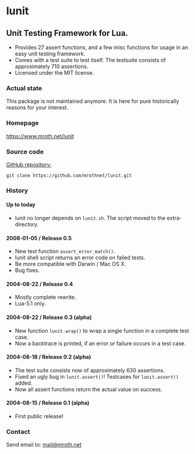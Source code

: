 # lunit

## Unit Testing Framework for Lua.

* Provides 27 assert functions, and a few misc functions
  for usage in an easy unit testing framework.
* Comes with a test suite to test itself. 
  The testsuite consists of approximately 710 assertions.
* Licensed under the MIT license.



### Actual state

This package is not maintained anymore. It is here for pure
historically reasons for your interest.



### Homepage

https://www.mroth.net/lunit



### Source code

[GitHub repository:](https://github.com/mrothnet/lunit)

	git clone https://github.com/mrothnet/lunit.git



### History

#### Up to today

- lunit no longer depends on `lunit.sh`. The script moved to
  the extra-directory.

#### 2008-01-05 / Release 0.5

- New test function `assert_error_match()`.
- lunit shell script returns an error code on failed tests.
- Be more compatible with Darwin / Mac OS X.
- Bug fixes.

#### 2004-08-22 / Release 0.4

- Mostly complete rewrite.
- Lua-5.1 only.

####  2004-08-22 / Release 0.3 (alpha)

- New function `lunit.wrap()` to wrap a single function in a
  complete test case.
- Now a backtrace is printed, if an error or failure occurs
  in a test case.

#### 2004-08-18 / Release 0.2 (alpha)

- The test suite consists now of approximately 630 assertions.
- Fixed an ugly bug in `lunit.assert()`! Testcases for 
  `lunit.assert()` added.
- Now all assert functions return the actual value on success.


#### 2004-08-15 / Release 0.1 (alpha)

- First public release!



### Contact

Send email to: mail@mroth.net

